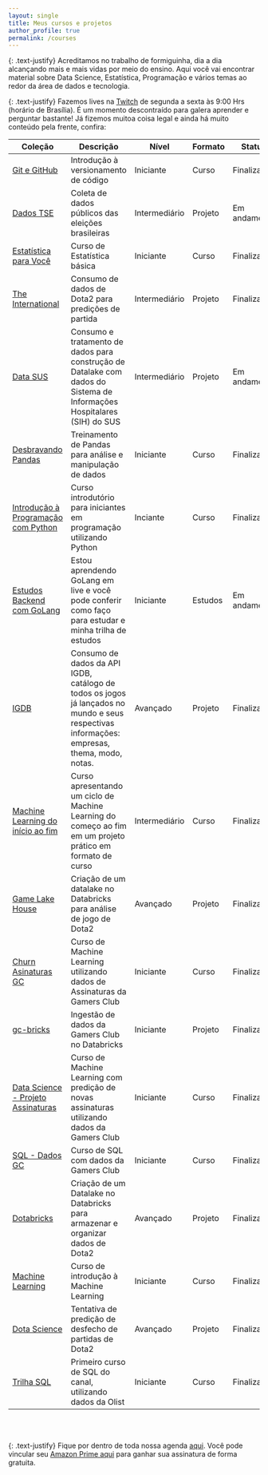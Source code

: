 ```yaml
---
layout: single
title: Meus cursos e projetos
author_profile: true
permalink: /courses
---
```


{: .text-justify}
Acreditamos no trabalho de formiguinha, dia a dia alcançando mais e mais vidas por meio do ensino. Aqui você vai encontrar material sobre Data Science, Estatística, Programação e vários temas ao redor da área de dados e tecnologia.

{: .text-justify}
Fazemos lives na [Twitch](https://twitch.tv/teomewhy) de segunda a sexta às 9:00 Hrs (horário de Brasília). É um momento descontraído para galera aprender e perguntar bastante! Já fizemos muitoa coisa legal e ainda há muito conteúdo pela frente, confira:

|Coleção | Descrição | Nível | Formato | Status | Acesso |
|---|---|---|---|---|---|
|[Git e GitHub](https://www.twitch.tv/collections/0Y_K7vMBsRf4mw)| Introdução à versionamento de código| Iniciante | Curso | Finalizado | Aberto |
|[Dados TSE](https://www.twitch.tv/collections/wO90seh_qxeyTA)| Coleta de dados públicos das eleições brasileiras|Intermediário| Projeto | Em andamento | Assinantes Twitch |
|[Estatística para Você](https://www.twitch.tv/collections/GnvvyiEhhBdCuA)| Curso de Estatística básica|Iniciante| Curso | Finalizado | Aberto |
|[The International](https://www.twitch.tv/collections/3DNdc7JXdxccWg)| Consumo de dados de Dota2 para predições de partida|Intermediário| Projeto | Finalizado | Assinantes Twitch |
|[Data SUS](https://www.twitch.tv/collections/E82inP8ZcRfmWg) |Consumo e tratamento de dados para construção de Datalake com dados do Sistema de Informações Hospitalares (SIH) do SUS | Intermediário | Projeto | Em andamento | Assinante na Twitch |
|[Desbravando Pandas](https://www.twitch.tv/collections/Y1BKVydmeRe1YQ)| Treinamento de Pandas para análise e manipulação de dados| Iniciante | Curso | Finalizado | Aberto |
|[Introdução à Programação com Python](https://www.twitch.tv/collections/KsRwA0OEbhd_Gw) | Curso introdutório para iniciantes em programação utilizando Python | Inciante | Curso | Finalizado | Aberto |
|[Estudos Backend com GoLang](https://www.twitch.tv/collections/AyJXQs-3bhfPGQ) | Estou aprendendo GoLang em live e você pode conferir como faço para estudar e minha trilha de estudos | Iniciante | Estudos | Em andamento | Assinante na Twitch |
|[IGDB](https://www.twitch.tv/collections/D8xJ12cDZBe_lQ) | Consumo de dados da API IGDB, catálogo de todos os jogos já lançados no mundo e seus respectivas informações: empresas, thema, modo, notas. | Avançado | Projeto | Finalizado | Assinante na Twitch |
|[Machine Learning do início ao fim](https://www.twitch.tv/collections/sG1UU3C2UheIPg) | Curso apresentando um ciclo de Machine Learning do começo ao fim em um projeto prático em formato de curso | Intermediário | Curso | Finalizado | Aberto |
|[Game Lake House](https://www.twitch.tv/collections/MpD-VQopEBfOog) | Criação de um datalake no Databricks para análise de jogo de Dota2 | Avançado | Projeto | Finalizado | Assinante na Twitch |
|[Churn Asinaturas GC](https://www.twitch.tv/collections/-iVyOjw2ARc93A) | Curso de Machine Learning utilizando dados de Assinaturas da Gamers Club  | Iniciante | Curso | Finalizado | Assinante na Twitch |
|[gc-bricks](https://www.twitch.tv/collections/RfkhG2pJ7xY2TA) | Ingestão de dados da Gamers Club no Databricks | Iniciante | Projeto | Finalizado | Assinante na Twitch |
|[Data Science - Projeto Assinaturas](https://www.twitch.tv/collections/xDcbIHun4xYMFA) | Curso de Machine Learning com predição de novas assinaturas utilizando dados da Gamers Club | Iniciante | Curso | Finalizado | Assinante na Twitch |
|[SQL - Dados GC](https://www.twitch.tv/collections/1GD1BC-Y3BbhgA) | Curso de SQL com dados da Gamers Club| Iniciante | Curso | Finalizado | Assinante na Twitch |
|[Dotabricks](https://www.twitch.tv/collections/t625I7F_0RZKMg) | Criação de um Datalake no Databricks para armazenar e organizar dados de Dota2| Avançado | Projeto | Finalizado | Assinante na Twitch |
|[Machine Learning](https://www.twitch.tv/collections/vrRnPxxEgxYPpg) | Curso de introdução à Machine Learning| Iniciante | Curso | Finalizado | Assinante na Twitch |
|[Dota Science](https://www.twitch.tv/collections/eiQxhCffdBapKQ) | Tentativa de predição de desfecho de partidas de Dota2 | Avançado | Projeto | Finalizado | Assinante na Twitch |
|[Trilha SQL](https://www.twitch.tv/collections/IkuI3yO-ShZO-g) | Primeiro curso de SQL do canal, utilizando dados da Olist | Iniciante | Curso | Finalizado | Assinante na Twitch |


<br/><br/>

{: .text-justify}
Fique por dentro de toda nossa agenda [aqui](/schedule). Você pode vincular seu [Amazon Prime aqui](https://twitch.amazon.com/tp) para ganhar sua assinatura de forma gratuita.
